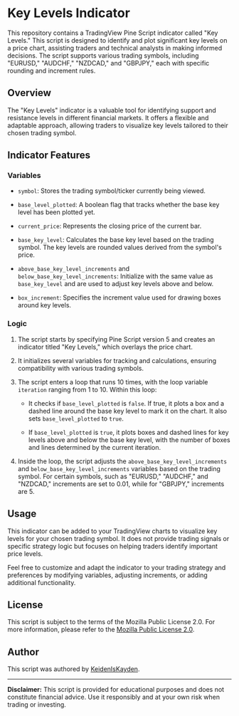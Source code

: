 # Key Levels Indicator

This repository contains a TradingView Pine Script indicator called "Key Levels." This script is designed to identify and plot significant key levels on a price chart, assisting traders and technical analysts in making informed decisions. The script supports various trading symbols, including "EURUSD," "AUDCHF," "NZDCAD," and "GBPJPY," each with specific rounding and increment rules.

## Overview

The "Key Levels" indicator is a valuable tool for identifying support and resistance levels in different financial markets. It offers a flexible and adaptable approach, allowing traders to visualize key levels tailored to their chosen trading symbol.

## Indicator Features

### Variables

- `symbol`: Stores the trading symbol/ticker currently being viewed.

- `base_level_plotted`: A boolean flag that tracks whether the base key level has been plotted yet.

- `current_price`: Represents the closing price of the current bar.

- `base_key_level`: Calculates the base key level based on the trading symbol. The key levels are rounded values derived from the symbol's price.

- `above_base_key_level_increments` and `below_base_key_level_increments`: Initialize with the same value as `base_key_level` and are used to adjust key levels above and below.

- `box_increment`: Specifies the increment value used for drawing boxes around key levels.

### Logic

1. The script starts by specifying Pine Script version 5 and creates an indicator titled "Key Levels," which overlays the price chart.

2. It initializes several variables for tracking and calculations, ensuring compatibility with various trading symbols.

3. The script enters a loop that runs 10 times, with the loop variable `iteration` ranging from 1 to 10. Within this loop:

   - It checks if `base_level_plotted` is `false`. If true, it plots a box and a dashed line around the base key level to mark it on the chart. It also sets `base_level_plotted` to `true`.

   - If `base_level_plotted` is `true`, it plots boxes and dashed lines for key levels above and below the base key level, with the number of boxes and lines determined by the current iteration.

4. Inside the loop, the script adjusts the `above_base_key_level_increments` and `below_base_key_level_increments` variables based on the trading symbol. For certain symbols, such as "EURUSD," "AUDCHF," and "NZDCAD," increments are set to 0.01, while for "GBPJPY," increments are 5.

## Usage

This indicator can be added to your TradingView charts to visualize key levels for your chosen trading symbol. It does not provide trading signals or specific strategy logic but focuses on helping traders identify important price levels.

Feel free to customize and adapt the indicator to your trading strategy and preferences by modifying variables, adjusting increments, or adding additional functionality.

## License

This script is subject to the terms of the Mozilla Public License 2.0. For more information, please refer to the [Mozilla Public License 2.0](https://mozilla.org/MPL/2.0/).

## Author

This script was authored by [KeidenIsKayden](https://github.com/KeidenIsKayden).

---

**Disclaimer:** This script is provided for educational purposes and does not constitute financial advice. Use it responsibly and at your own risk when trading or investing.
